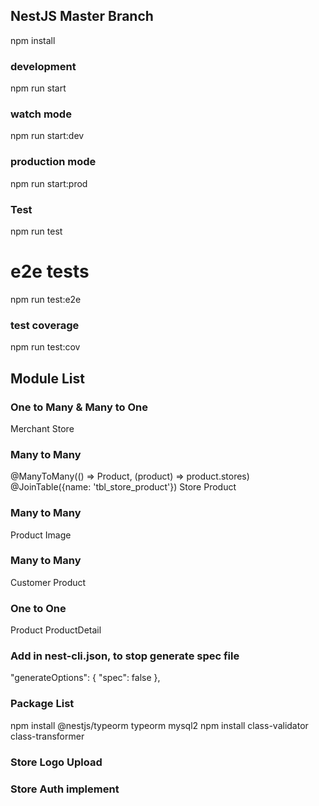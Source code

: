 
## NestJS Master Branch
npm install

### development
npm run start

### watch mode
npm run start:dev

### production mode
npm run start:prod

### Test
npm run test

# e2e tests
npm run test:e2e

### test coverage
npm run test:cov


## Module List



### One to Many & Many to One
Merchant
Store

### Many to Many 
@ManyToMany(() => Product, (product) => product.stores)
@JoinTable({name: 'tbl_store_product'})
Store
Product


### Many to Many
Product
Image

### Many to Many
Customer
Product

### One to One
Product
ProductDetail


### Add in nest-cli.json, to stop generate spec file
"generateOptions": {
    "spec": false
},

### Package List

npm install @nestjs/typeorm typeorm mysql2
npm install class-validator class-transformer


### Store Logo Upload
### Store Auth implement
